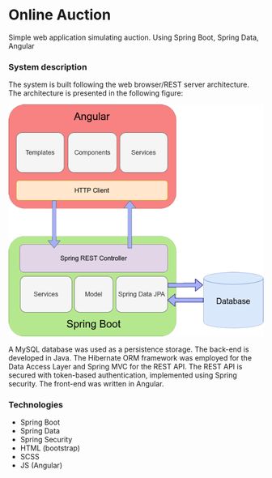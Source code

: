 # Online Auction
Simple web application simulating auction. Using Spring Boot, Spring Data, Angular

### System description
The system is built following the web browser/REST server architecture. The architecture is presented in the following figure:


![architecture](https://github.com/rustamsafarovrs/online-auction/blob/master/angular-spring-boot.png?raw=true)


A MySQL database was used as a persistence storage. The back-end is developed in Java.
The Hibernate ORM framework was employed for the Data Access Layer and Spring MVC for the REST API.
The REST API is secured with token-based authentication, implemented using Spring security.
The front-end was written in Angular.

### Technologies
- Spring Boot
- Spring Data
- Spring Security
- HTML (bootstrap)
- SCSS
- JS (Angular)
